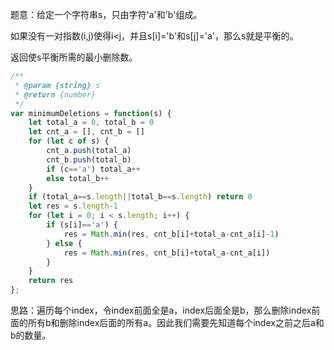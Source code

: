 题意：给定一个字符串s，只由字符'a'和'b'组成。

如果没有一对指数(i,j)使得i<j，并且s[i]='b'和s[j]='a'，那么s就是平衡的。

返回使s平衡所需的最小删除数。

```javascript
/**
 * @param {string} s
 * @return {number}
 */
var minimumDeletions = function(s) {
    let total_a = 0, total_b = 0
    let cnt_a = [], cnt_b = []
    for (let c of s) {
        cnt_a.push(total_a)
        cnt_b.push(total_b)
        if (c=='a') total_a++
        else total_b++
    }
    if (total_a==s.length||total_b==s.length) return 0
    let res = s.length-1
    for (let i = 0; i < s.length; i++) {
        if (s[i]=='a') {
            res = Math.min(res, cnt_b[i]+total_a-cnt_a[i]-1)
        } else {
            res = Math.min(res, cnt_b[i]+total_a-cnt_a[i])
        }
    }
    return res
};
```

思路：遍历每个index，令index前面全是a，index后面全是b，那么删除index前面的所有b和删除index后面的所有a。因此我们需要先知道每个index之前之后a和b的数量。